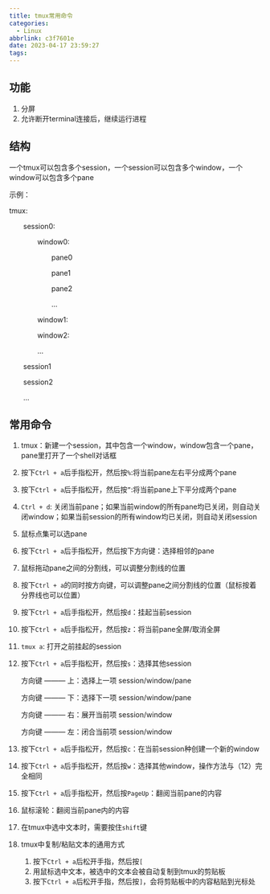 ```yaml
---
title: tmux常用命令
categories:
  - Linux
abbrlink: c3f7601e
date: 2023-04-17 23:59:27
tags:
---
```

## 功能

1. 分屏
2. 允许断开terminal连接后，继续运行进程

## 结构

一个tmux可以包含多个session，一个session可以包含多个window，一个window可以包含多个pane

示例：

tmux:

&emsp;&emsp;session0:

&emsp;&emsp;&emsp;&emsp;window0:

&emsp;&emsp;&emsp;&emsp;&emsp;&emsp;pane0

&emsp;&emsp;&emsp;&emsp;&emsp;&emsp;pane1

&emsp;&emsp;&emsp;&emsp;&emsp;&emsp;pane2

&emsp;&emsp;&emsp;&emsp;&emsp;&emsp;...

&emsp;&emsp;&emsp;&emsp;window1:

&emsp;&emsp;&emsp;&emsp;window2:

&emsp;&emsp;&emsp;&emsp;...

&emsp;&emsp;session1

&emsp;&emsp;session2

&emsp;&emsp;...

## 常用命令

1. tmux：新建一个session，其中包含一个window，window包含一个pane，pane里打开了一个shell对话框
2. 按下`Ctrl + a`后手指松开，然后按`%`:将当前pane左右平分成两个pane
3. 按下`Ctrl + a`后手指松开，然后按`”`:将当前pane上下平分成两个pane
4. `Ctrl + d`: 关闭当前pane；如果当前window的所有pane均已关闭，则自动关闭window；如果当前session的所有window均已关闭，则自动关闭session
5. 鼠标点集可以选pane
6. 按下`Ctrl + a`后手指松开，然后按下方向键：选择相邻的pane
7. 鼠标拖动pane之间的分割线，可以调整分割线的位置
8. 按下`Ctrl + a`的同时按方向键，可以调整pane之间分割线的位置（鼠标按着分界线也可以位置）
9. 按下`Ctrl + a`后手指松开，然后按`d`：挂起当前session
10. 按下`Ctrl + a`后手指松开，然后按`z`：将当前pane全屏/取消全屏
11. `tmux a`: 打开之前挂起的session
12. 按下`Ctrl + a`后手指松开，然后按`s`：选择其他session
    
    方向键 ——— 上：选择上一项 session/window/pane
    
    方向键 ——— 下：选择下一项 session/window/pane
    
    方向键 ——— 右：展开当前项 session/window
    
    方向键 ——— 左：闭合当前项 session/window
    
13. 按下`Ctrl + a`后手指松开，然后按`c`：在当前session种创建一个新的window
14. 按下`Ctrl + a`后手指松开，然后按`w`：选择其他window，操作方法与（12）完全相同
15. 按下`Ctrl + a`后手指松开，然后按`PageUp`：翻阅当前pane的内容
16. 鼠标滚轮：翻阅当前pane内的内容
17. 在tmux中选中文本时，需要按住`shift`键
18. tmux中复制/粘贴文本的通用方式
    1. 按下`Ctrl + a`后松开手指，然后按`[`
    2. 用鼠标选中文本，被选中的文本会被自动复制到tmux的剪贴板
    3. 按下`Ctrl + a`后松开手指，然后按`]`，会将剪贴板中的内容粘贴到光标处